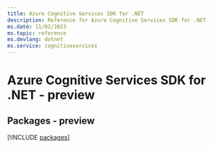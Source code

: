 ```yaml
---
title: Azure Cognitive Services SDK for .NET
description: Reference for Azure Cognitive Services SDK for .NET
ms.date: 11/02/2023
ms.topic: reference
ms.devlang: dotnet
ms.service: cognitiveservices
---
```

# Azure Cognitive Services SDK for .NET - preview
## Packages - preview
[!INCLUDE [packages](cognitive-services-index.md)]